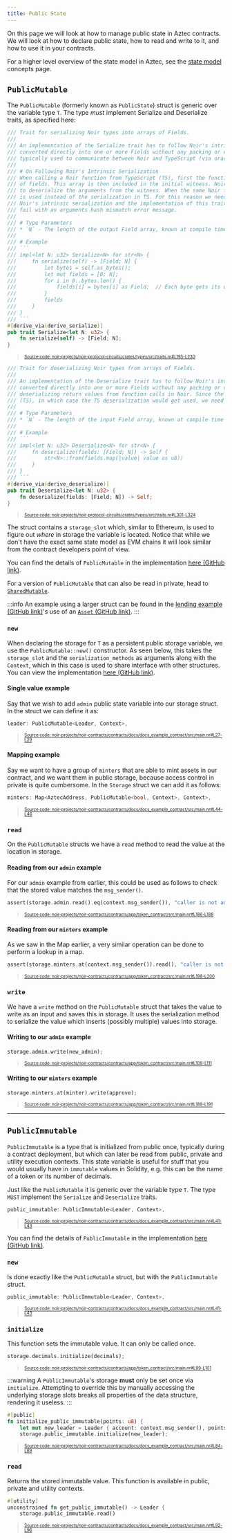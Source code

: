 ```yaml
---
title: Public State
---
```


On this page we will look at how to manage public state in Aztec contracts. We will look at how to declare public state, how to read and write to it, and how to use it in your contracts.

For a higher level overview of the state model in Aztec,  see the [state model](../../../../aztec/concepts/storage/state_model.md) concepts page.

## `PublicMutable`

The `PublicMutable` (formerly known as `PublicState`) struct is generic over the variable type `T`. The type _must_ implement Serialize and Deserialize traits, as specified here:

```rust title="serialize" showLineNumbers 
/// Trait for serializing Noir types into arrays of Fields.
///
/// An implementation of the Serialize trait has to follow Noir's intrinsic serialization (each member of a struct
/// converted directly into one or more Fields without any packing or compression). This trait (and Deserialize) are
/// typically used to communicate between Noir and TypeScript (via oracles and function arguments).
///
/// # On Following Noir's Intrinsic Serialization
/// When calling a Noir function from TypeScript (TS), first the function arguments are serialized into an array
/// of fields. This array is then included in the initial witness. Noir's intrinsic serialization is then used
/// to deserialize the arguments from the witness. When the same Noir function is called from Noir this Serialize trait
/// is used instead of the serialization in TS. For this reason we need to have a match between TS serialization,
/// Noir's intrinsic serialization and the implementation of this trait. If there is a mismatch, the function calls
/// fail with an arguments hash mismatch error message.
///
/// # Type Parameters
/// * `N` - The length of the output Field array, known at compile time
///
/// # Example
/// ```
/// impl<let N: u32> Serialize<N> for str<N> {
///     fn serialize(self) -> [Field; N] {
///         let bytes = self.as_bytes();
///         let mut fields = [0; N];
///         for i in 0..bytes.len() {
///             fields[i] = bytes[i] as Field;  // Each byte gets its own Field
///         }
///         fields
///     }
/// }
/// ```
#[derive_via(derive_serialize)]
pub trait Serialize<let N: u32> {
    fn serialize(self) -> [Field; N];
}
```
> <sup><sub><a href="https://github.com/AztecProtocol/aztec-packages/blob/v0.87.4/noir-projects/noir-protocol-circuits/crates/types/src/traits.nr#L195-L230" target="_blank" rel="noopener noreferrer">Source code: noir-projects/noir-protocol-circuits/crates/types/src/traits.nr#L195-L230</a></sub></sup>

```rust title="deserialize" showLineNumbers 
/// Trait for deserializing Noir types from arrays of Fields.
///
/// An implementation of the Deserialize trait has to follow Noir's intrinsic serialization (each member of a struct
/// converted directly into one or more Fields without any packing or compression). This trait is typically used when
/// deserializing return values from function calls in Noir. Since the same function could be called from TypeScript
/// (TS), in which case the TS deserialization would get used, we need to have a match between the 2.
///
/// # Type Parameters
/// * `N` - The length of the input Field array, known at compile time
///
/// # Example
/// ```
/// impl<let N: u32> Deserialize<N> for str<N> {
///     fn deserialize(fields: [Field; N]) -> Self {
///         str<N>::from(fields.map(|value| value as u8))
///     }
/// }
/// ```
#[derive_via(derive_deserialize)]
pub trait Deserialize<let N: u32> {
    fn deserialize(fields: [Field; N]) -> Self;
}
```
> <sup><sub><a href="https://github.com/AztecProtocol/aztec-packages/blob/v0.87.4/noir-projects/noir-protocol-circuits/crates/types/src/traits.nr#L301-L324" target="_blank" rel="noopener noreferrer">Source code: noir-projects/noir-protocol-circuits/crates/types/src/traits.nr#L301-L324</a></sub></sup>


The struct contains a `storage_slot` which, similar to Ethereum, is used to figure out _where_ in storage the variable is located. Notice that while we don't have the exact same state model as EVM chains it will look similar from the contract developers point of view.

You can find the details of `PublicMutable` in the implementation [here (GitHub link)](https://github.com/AztecProtocol/aztec-packages/blob/v0.87.4/noir-projects/aztec-nr/aztec/src/state_vars/public_mutable.nr).

For a version of `PublicMutable` that can also be read in private, head to [`SharedMutable`](./shared_state.md#sharedmutable).

:::info
An example using a larger struct can be found in the [lending example (GitHub link)](https://github.com/AztecProtocol/aztec-packages/tree/master/noir-projects/noir-contracts/contracts/app/lending_contract)'s use of an [`Asset` (GitHub link)](https://github.com/AztecProtocol/aztec-packages/tree/v0.87.4/noir-projects/noir-contracts/contracts/app/lending_contract/src/asset.nr).
:::

### `new`

When declaring the storage for `T` as a persistent public storage variable, we use the `PublicMutable::new()` constructor. As seen below, this takes the `storage_slot` and the `serialization_methods` as arguments along with the `Context`, which in this case is used to share interface with other structures. You can view the implementation [here (GitHub link)](https://github.com/AztecProtocol/aztec-packages/blob/v0.87.4/noir-projects/aztec-nr/aztec/src/state_vars/public_mutable.nr).

#### Single value example

Say that we wish to add `admin` public state variable into our storage struct. In the struct we can define it as:

```rust title="storage-leader-declaration" showLineNumbers 
leader: PublicMutable<Leader, Context>,
```
> <sup><sub><a href="https://github.com/AztecProtocol/aztec-packages/blob/v0.87.4/noir-projects/noir-contracts/contracts/docs/docs_example_contract/src/main.nr#L27-L29" target="_blank" rel="noopener noreferrer">Source code: noir-projects/noir-contracts/contracts/docs/docs_example_contract/src/main.nr#L27-L29</a></sub></sup>


#### Mapping example

Say we want to have a group of `minters` that are able to mint assets in our contract, and we want them in public storage, because access control in private is quite cumbersome. In the `Storage` struct we can add it as follows:

```rust title="storage-minters-declaration" showLineNumbers 
minters: Map<AztecAddress, PublicMutable<bool, Context>, Context>,
```
> <sup><sub><a href="https://github.com/AztecProtocol/aztec-packages/blob/v0.87.4/noir-projects/noir-contracts/contracts/docs/docs_example_contract/src/main.nr#L44-L46" target="_blank" rel="noopener noreferrer">Source code: noir-projects/noir-contracts/contracts/docs/docs_example_contract/src/main.nr#L44-L46</a></sub></sup>


### `read`

On the `PublicMutable` structs we have a `read` method to read the value at the location in storage.

#### Reading from our `admin` example

For our `admin` example from earlier, this could be used as follows to check that the stored value matches the `msg_sender()`.

```rust title="read_admin" showLineNumbers 
assert(storage.admin.read().eq(context.msg_sender()), "caller is not admin");
```
> <sup><sub><a href="https://github.com/AztecProtocol/aztec-packages/blob/v0.87.4/noir-projects/noir-contracts/contracts/app/token_contract/src/main.nr#L186-L188" target="_blank" rel="noopener noreferrer">Source code: noir-projects/noir-contracts/contracts/app/token_contract/src/main.nr#L186-L188</a></sub></sup>


#### Reading from our `minters` example

As we saw in the Map earlier, a very similar operation can be done to perform a lookup in a map.

```rust title="read_minter" showLineNumbers 
assert(storage.minters.at(context.msg_sender()).read(), "caller is not minter");
```
> <sup><sub><a href="https://github.com/AztecProtocol/aztec-packages/blob/v0.87.4/noir-projects/noir-contracts/contracts/app/token_contract/src/main.nr#L198-L200" target="_blank" rel="noopener noreferrer">Source code: noir-projects/noir-contracts/contracts/app/token_contract/src/main.nr#L198-L200</a></sub></sup>


### `write`

We have a `write` method on the `PublicMutable` struct that takes the value to write as an input and saves this in storage. It uses the serialization method to serialize the value which inserts (possibly multiple) values into storage.

#### Writing to our `admin` example

```rust title="write_admin" showLineNumbers 
storage.admin.write(new_admin);
```
> <sup><sub><a href="https://github.com/AztecProtocol/aztec-packages/blob/v0.87.4/noir-projects/noir-contracts/contracts/app/token_contract/src/main.nr#L109-L111" target="_blank" rel="noopener noreferrer">Source code: noir-projects/noir-contracts/contracts/app/token_contract/src/main.nr#L109-L111</a></sub></sup>


#### Writing to our `minters` example

```rust title="write_minter" showLineNumbers 
storage.minters.at(minter).write(approve);
```
> <sup><sub><a href="https://github.com/AztecProtocol/aztec-packages/blob/v0.87.4/noir-projects/noir-contracts/contracts/app/token_contract/src/main.nr#L189-L191" target="_blank" rel="noopener noreferrer">Source code: noir-projects/noir-contracts/contracts/app/token_contract/src/main.nr#L189-L191</a></sub></sup>


---

## `PublicImmutable`

`PublicImmutable` is a type that is initialized from public once, typically during a contract deployment, but which can later be read from public, private and utility execution contexts. This state variable is useful for stuff that you would usually have in `immutable` values in Solidity, e.g. this can be the name of a token or its number of decimals.

Just like the `PublicMutable` it is generic over the variable type `T`. The type `MUST` implement the `Serialize` and `Deserialize` traits.

```rust title="storage-public-immutable-declaration" showLineNumbers 
public_immutable: PublicImmutable<Leader, Context>,
```
> <sup><sub><a href="https://github.com/AztecProtocol/aztec-packages/blob/v0.87.4/noir-projects/noir-contracts/contracts/docs/docs_example_contract/src/main.nr#L41-L43" target="_blank" rel="noopener noreferrer">Source code: noir-projects/noir-contracts/contracts/docs/docs_example_contract/src/main.nr#L41-L43</a></sub></sup>


You can find the details of `PublicImmutable` in the implementation [here (GitHub link)](https://github.com/AztecProtocol/aztec-packages/blob/v0.87.4/noir-projects/aztec-nr/aztec/src/state_vars/public_immutable.nr).

### `new`

Is done exactly like the `PublicMutable` struct, but with the `PublicImmutable` struct.

```rust title="storage-public-immutable-declaration" showLineNumbers 
public_immutable: PublicImmutable<Leader, Context>,
```
> <sup><sub><a href="https://github.com/AztecProtocol/aztec-packages/blob/v0.87.4/noir-projects/noir-contracts/contracts/docs/docs_example_contract/src/main.nr#L41-L43" target="_blank" rel="noopener noreferrer">Source code: noir-projects/noir-contracts/contracts/docs/docs_example_contract/src/main.nr#L41-L43</a></sub></sup>


### `initialize`

This function sets the immutable value. It can only be called once.

```rust title="initialize_decimals" showLineNumbers 
storage.decimals.initialize(decimals);
```
> <sup><sub><a href="https://github.com/AztecProtocol/aztec-packages/blob/v0.87.4/noir-projects/noir-contracts/contracts/app/token_contract/src/main.nr#L99-L101" target="_blank" rel="noopener noreferrer">Source code: noir-projects/noir-contracts/contracts/app/token_contract/src/main.nr#L99-L101</a></sub></sup>


:::warning
A `PublicImmutable`'s storage **must** only be set once via `initialize`. Attempting to override this by manually accessing the underlying storage slots breaks all properties of the data structure, rendering it useless.
:::

```rust title="initialize_public_immutable" showLineNumbers 
#[public]
fn initialize_public_immutable(points: u8) {
    let mut new_leader = Leader { account: context.msg_sender(), points };
    storage.public_immutable.initialize(new_leader);
```
> <sup><sub><a href="https://github.com/AztecProtocol/aztec-packages/blob/v0.87.4/noir-projects/noir-contracts/contracts/docs/docs_example_contract/src/main.nr#L84-L89" target="_blank" rel="noopener noreferrer">Source code: noir-projects/noir-contracts/contracts/docs/docs_example_contract/src/main.nr#L84-L89</a></sub></sup>


### `read`

Returns the stored immutable value. This function is available in public, private and utility contexts.

```rust title="read_public_immutable" showLineNumbers 
#[utility]
unconstrained fn get_public_immutable() -> Leader {
    storage.public_immutable.read()
```
> <sup><sub><a href="https://github.com/AztecProtocol/aztec-packages/blob/v0.87.4/noir-projects/noir-contracts/contracts/docs/docs_example_contract/src/main.nr#L92-L96" target="_blank" rel="noopener noreferrer">Source code: noir-projects/noir-contracts/contracts/docs/docs_example_contract/src/main.nr#L92-L96</a></sub></sup>

